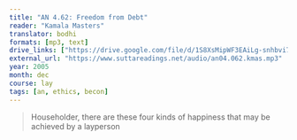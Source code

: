 ```yaml
---
title: "AN 4.62: Freedom from Debt"
reader: "Kamala Masters"
translator: bodhi
formats: [mp3, text]
drive_links: ["https://drive.google.com/file/d/1S8XsMipWF3EAiLg-snhbvi7OL3ewwfJf/view?usp=drivesdk", "https://suttacentral.net/an4.62/en/bodhi"]
external_url: "https://www.suttareadings.net/audio/an04.062.kmas.mp3"
year: 2005
month: dec
course: lay
tags: [an, ethics, becon]
---
```


> Householder, there are these four kinds of happiness that may be achieved by a layperson
